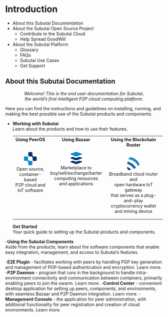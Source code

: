 # Introduction
- About this Subutai Documentation
- About the Subutai Open Source Project
  - Contribute to the Subutai Cloud
  - Help Spread GoodWill
- About the Subutai Platform
  - Glossary
  - FAQs
  - Subutai Use Cases
  - Get Support

## About this Subutai Documentation
<p align="center"><i>Welcome! This is the end user documentation for Subutai, </br> the world’s first intelligent P2P cloud computing platform.</i></p>

Here you can find the instructions and guidelines on installing, running, and making the best possible use of the Subutai products and components.

- **Working with Subutai**  
  Learn about the products and how to use their features.
  
  <table> 
  <tr align="center" valign="top">
    <td><b>Using PeerOS</b> 
     <p></br><img src="https://github.com/MarilizaC/doc-files/blob/master/icon_peerOS.png"></img> 
     </br>Open source, </br> container-based </br> P2P cloud and </br> IoT software</p>
    </td>
    <td><b>Using Bazaar</b>
     <p></br><img src="https://github.com/MarilizaC/doc-files/blob/master/icon_bazaar.png"></img> 
     </br>Marketplace to </br> buy/sell/exchange/barter </br> computing resources </br> and applications</p>
    </td>
    <td><b>Using the Blockchain Router</b>
      <p></br><img src="https://github.com/MarilizaC/doc-files/blob/master/icon_brouter.png"></img> 
      </br>Broadband cloud router and </br> open hardware IoT gateway </br> that serves as a plug-and-play </br> cryptocurrency wallet         </br>and mining device</p>
    </td>  
  </tr>
  </table>
  
  **Get Started**  
  Your quick guide to setting up the Subutai products and components.

-**Using the Subutai Components**  
 Aside from the products, learn about the software components that enable easy integration, management, and access to Subutai’s   features.  

  -**E2E Plugin** - facilitates working with peers by handling PGP key generation and management of PGP-based authentication and encryption. Learn more.
  -**P2P Daemon** - program that runs in the background to handle intra-environment  connectivity and communication between containers, primarily enabling peers to join the swarm. Learn more.
  -**Control Center** - convenient desktop application for setting up peers, components, and environments, with seamless Bazaar and P2P Daemon integration. Learn more.
  -**Management Console** - the application for peer administration, with additional functionality for peer registration and creation of cloud environments. Learn more.



